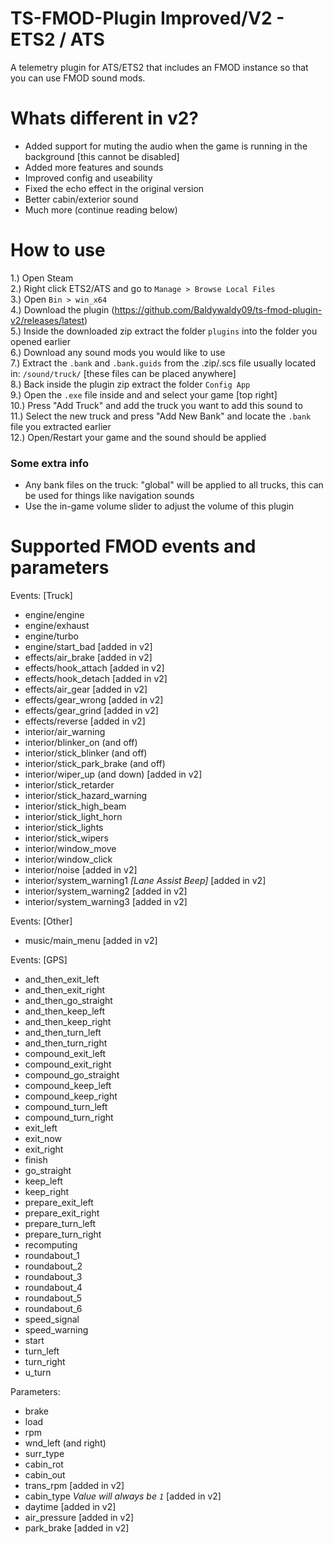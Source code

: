 # TS-FMOD-Plugin Improved/V2 - ETS2 / ATS

A telemetry plugin for ATS/ETS2 that includes an FMOD instance so that you can use FMOD sound mods.

# Whats different in v2?
- Added support for muting the audio when the game is running in the background [this cannot be disabled]
- Added more features and sounds
- Improved config and useability
- Fixed the echo effect in the original version
- Better cabin/exterior sound
- Much more (continue reading below)

# How to use
1.) Open Steam<br>
2.) Right click ETS2/ATS and go to `Manage > Browse Local Files`<br>
3.) Open `Bin > win_x64`<br>
4.) Download the plugin (https://github.com/Baldywaldy09/ts-fmod-plugin-v2/releases/latest)<br>
5.) Inside the downloaded zip extract the folder `plugins` into the folder you opened earlier<br>
6.) Download any sound mods you would like to use<br>
7.) Extract the `.bank` and `.bank.guids` from the .zip/.scs file usually located in: `/sound/truck/` [these files can be placed anywhere]<br>
8.) Back inside the plugin zip extract the folder `Config App`<br>
9.) Open the `.exe` file inside and and select your game [top right]<br>
10.) Press "Add Truck" and add the truck you want to add this sound to<br>
11.) Select the new truck and press "Add New Bank" and locate the `.bank` file you extracted earlier<br>
12.) Open/Restart your game and the sound should be applied<br>

### Some extra info
- Any bank files on the truck: "global" will be applied to all trucks, this can be used for things like navigation sounds
- Use the in-game volume slider to adjust the volume of this plugin

# Supported FMOD events and parameters
Events: [Truck]
- engine/engine
- engine/exhaust
- engine/turbo
- engine/start_bad [added in v2]
- effects/air_brake [added in v2]
- effects/hook_attach [added in v2]
- effects/hook_detach [added in v2]
- effects/air_gear [added in v2]
- effects/gear_wrong [added in v2]
- effects/gear_grind [added in v2]
- effects/reverse [added in v2]
- interior/air_warning
- interior/blinker_on (and off)
- interior/stick_blinker (and off)
- interior/stick_park_brake (and off)
- interior/wiper_up (and down) [added in v2]
- interior/stick_retarder
- interior/stick_hazard_warning
- interior/stick_high_beam
- interior/stick_light_horn
- interior/stick_lights
- interior/stick_wipers
- interior/window_move
- interior/window_click
- interior/noise [added in v2]
- interior/system_warning1 *[Lane Assist Beep]* [added in v2]
- interior/system_warning2 [added in v2]
- interior/system_warning3 [added in v2]

Events: [Other]
- music/main_menu [added in v2]

Events: [GPS]
- and_then_exit_left
- and_then_exit_right
- and_then_go_straight
- and_then_keep_left
- and_then_keep_right
- and_then_turn_left
- and_then_turn_right
- compound_exit_left
- compound_exit_right
- compound_go_straight
- compound_keep_left
- compound_keep_right
- compound_turn_left
- compound_turn_right
- exit_left
- exit_now
- exit_right
- finish
- go_straight
- keep_left
- keep_right
- prepare_exit_left
- prepare_exit_right
- prepare_turn_left
- prepare_turn_right
- recomputing
- roundabout_1
- roundabout_2
- roundabout_3
- roundabout_4
- roundabout_5
- roundabout_6
- speed_signal
- speed_warning
- start
- turn_left
- turn_right
- u_turn


Parameters:
- brake
- load
- rpm
- wnd_left (and right)
- surr_type
- cabin_rot
- cabin_out
- trans_rpm [added in v2]
- cabin_type *Value will always be `1`* [added in v2]
- daytime [added in v2]
- air_pressure [added in v2]
- park_brake [added in v2]
